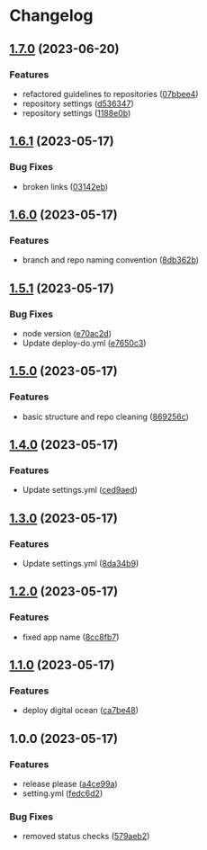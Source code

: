 # Changelog

## [1.7.0](https://github.com/dworac/docs/compare/v1.6.1...v1.7.0) (2023-06-20)


### Features

* refactored guidelines to repositories ([07bbee4](https://github.com/dworac/docs/commit/07bbee45e5d6da617520400b7eda63161ddff1ec))
* repository settings ([d536347](https://github.com/dworac/docs/commit/d5363473333ca7917d1d6d801452e7f939e5ad93))
* repository settings ([1188e0b](https://github.com/dworac/docs/commit/1188e0b44bcd6fe274178fdd402101da98f47c7c))

## [1.6.1](https://github.com/dworac/docs/compare/v1.6.0...v1.6.1) (2023-05-17)


### Bug Fixes

* broken links ([03142eb](https://github.com/dworac/docs/commit/03142ebf3994b47120df4b0b3bdd32d93c687553))

## [1.6.0](https://github.com/dworac/docs/compare/v1.5.1...v1.6.0) (2023-05-17)


### Features

* branch and repo naming convention ([8db362b](https://github.com/dworac/docs/commit/8db362b7431d45fda7c2e79802cc086e097f41ad))

## [1.5.1](https://github.com/dworac/docs/compare/v1.5.0...v1.5.1) (2023-05-17)


### Bug Fixes

* node version ([e70ac2d](https://github.com/dworac/docs/commit/e70ac2d37565348ac68ca8afa2459b30b0d80199))
* Update deploy-do.yml ([e7650c3](https://github.com/dworac/docs/commit/e7650c3ad0227b72dc66ce02a2d8286f1f7fc2b7))

## [1.5.0](https://github.com/dworac/docs/compare/v1.4.0...v1.5.0) (2023-05-17)


### Features

* basic structure and repo cleaning ([869256c](https://github.com/dworac/docs/commit/869256cf81da648f41bcc7562b220f1e89b82e6c))

## [1.4.0](https://github.com/dworac/docs-dworac/compare/v1.3.0...v1.4.0) (2023-05-17)


### Features

* Update settings.yml ([ced9aed](https://github.com/dworac/docs-dworac/commit/ced9aed6eac071377510c4302a4c3d3a9ccc80a3))

## [1.3.0](https://github.com/dworac/docs-dworac/compare/v1.2.0...v1.3.0) (2023-05-17)


### Features

* Update settings.yml ([8da34b9](https://github.com/dworac/docs-dworac/commit/8da34b9e9d6d87f412faeba4ba27c86548281ace))

## [1.2.0](https://github.com/dworac/docs-dworac/compare/v1.1.0...v1.2.0) (2023-05-17)


### Features

* fixed app name ([8cc8fb7](https://github.com/dworac/docs-dworac/commit/8cc8fb7afa43edaff8577699e58fc7bcffff9ee0))

## [1.1.0](https://github.com/dworac/docs-dworac/compare/v1.0.0...v1.1.0) (2023-05-17)


### Features

* deploy digital ocean ([ca7be48](https://github.com/dworac/docs-dworac/commit/ca7be489ab9a85624e200088765343be27c95bf4))

## 1.0.0 (2023-05-17)


### Features

* release please ([a4ce99a](https://github.com/dworac/docs-dworac/commit/a4ce99a84b22ae1a853db972ce864fd40992c0a4))
* setting.yml ([fedc6d2](https://github.com/dworac/docs-dworac/commit/fedc6d278465f02edff2f0c1aeb537a44d44a6a2))


### Bug Fixes

* removed status checks ([579aeb2](https://github.com/dworac/docs-dworac/commit/579aeb26ede15b265c58f4261ab660ebc018c9dc))

